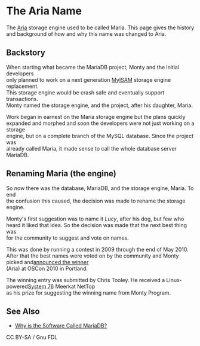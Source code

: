 # The Aria Name

The [Aria](./) storage engine used to be called Maria. This page gives the history\
and background of how and why this name was changed to Aria.

## Backstory

When starting what became the MariaDB project, Monty and the initial developers\
only planned to work on a next generation [MyISAM](../myisam-storage-engine/) storage engine replacement.\
This storage engine would be crash safe and eventually support transactions.\
Monty named the storage engine, and the project, after his daughter, Maria.

Work began in earnest on the Maria storage engine but the plans quickly\
expanded and morphed and soon the developers were not just working on a storage\
engine, but on a complete branch of the MySQL database. Since the project was\
already called Maria, it made sense to call the whole database server MariaDB.

## Renaming Maria (the engine)

So now there was the database, MariaDB, and the storage engine, Maria. To end\
the confusion this caused, the decision was made to rename the storage engine.

Monty's first suggestion was to name it _Lucy_, after his dog, but few who\
heard it liked that idea. So the decision was made that the next best thing was\
for the community to suggest and vote on names.

This was done by running a contest in 2009 through the end of May 2010.\
After that the best names were voted on by the community and Monty picked and[announced the winner](https://blogs.gnome.org/mneptok/2010/07/20/rename-maria-contest-winner/)\
(Aria) at OSCon 2010 in Portland.

The winning entry was submitted by Chris Tooley. He received a Linux-powered[System 76](https://www.system76.com) Meerkat NetTop\
as his prize for suggesting the winning name from Monty Program.

## See Also

* [Why is the Software Called MariaDB?](../../faq/general-questions/why-is-the-software-called-mariadb.md)

CC BY-SA / Gnu FDL

